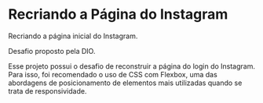 # Recriando a Página do Instagram
 
 Recriando a página inicial do Instagram.
 
 Desafio proposto pela DIO.

 Esse projeto possui o desafio de reconstruir a página do login do Instagram. Para isso, foi recomendado o uso de CSS com Flexbox, uma das abordagens de posicionamento de elementos mais utilizadas quando se trata de responsividade.


